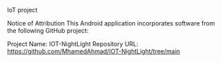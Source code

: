 
IoT project

Notice of Attribution
This Android application incorporates software from the following GitHub project:

Project Name: IOT-NightLight
Repository URL: https://github.com/MhamedAhmad/IOT-NightLight/tree/main
